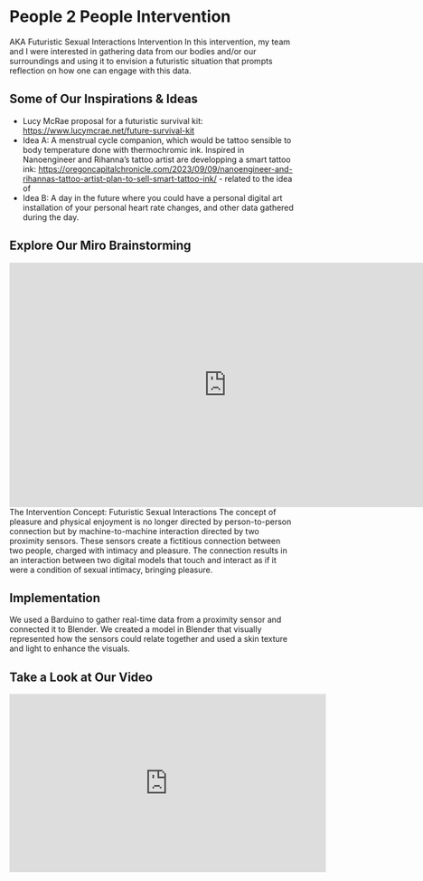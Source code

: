 # People 2 People Intervention
AKA Futuristic Sexual Interactions Intervention
In this intervention, my team and I were interested in gathering data from our bodies and/or our surroundings and using it to envision a futuristic situation that prompts reflection on how one can engage with this data.

## Some of Our Inspirations & Ideas
- Lucy McRae proposal for a futuristic survival kit: https://www.lucymcrae.net/future-survival-kit 
- Idea A: A menstrual cycle companion, which would be tattoo sensible to body temperature done with thermochromic ink. Inspired in Nanoengineer and Rihanna’s tattoo artist are developping a smart tattoo ink: https://oregoncapitalchronicle.com/2023/09/09/nanoengineer-and-rihannas-tattoo-artist-plan-to-sell-smart-tattoo-ink/ - related to the idea of 
- Idea B: A day in the future where you could have a personal digital art installation of your personal heart rate changes, and other data gathered during the day. 

## Explore Our Miro Brainstorming
<iframe width="768" height="432" src="https://miro.com/app/live-embed/uXjVNKKe2dY=/?moveToViewport=-2259,-6019,22840,12416&embedId=796711229523" frameborder="0" scrolling="no" allow="fullscreen; clipboard-read; clipboard-write" allowfullscreen></iframe>
The Intervention Concept: Futuristic Sexual Interactions
The concept of pleasure and physical enjoyment is no longer directed by person-to-person connection but by machine-to-machine interaction directed by two proximity sensors. These sensors create a fictitious connection between two people, charged with intimacy and pleasure. The connection results in an interaction between two digital models that touch and interact as if it were a condition of sexual intimacy, bringing pleasure.

## Implementation
We used a Barduino to gather real-time data from a proximity sensor and connected it to Blender. We created a model in Blender that visually represented how the sensors could relate together and used a skin texture and light to enhance the visuals.

## Take a Look at Our Video
<iframe width="560" height="315" src="https://www.youtube.com/embed/8jj0FoZHYX0?si=n5qm1BJTuVBu1Kyk" title="YouTube video player" frameborder="0" allow="accelerometer; autoplay; clipboard-write; encrypted-media; gyroscope; picture-in-picture; web-share" allowfullscreen></iframe>
